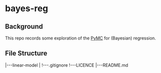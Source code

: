 # bayes-reg

## Background

This repo records some exploration of the [PyMC](https://www.pymc.io/welcome.html) for (Bayesian) regression.

## File Structure

|---linear-model
|
!---.gitignore
!---LICENCE
|---README.md